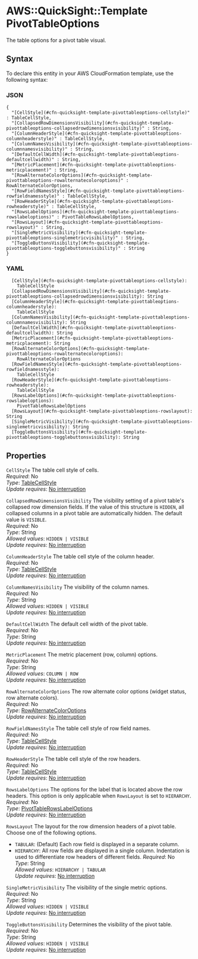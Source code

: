 # AWS::QuickSight::Template PivotTableOptions<a name="aws-properties-quicksight-template-pivottableoptions"></a>

The table options for a pivot table visual\.

## Syntax<a name="aws-properties-quicksight-template-pivottableoptions-syntax"></a>

To declare this entity in your AWS CloudFormation template, use the following syntax:

### JSON<a name="aws-properties-quicksight-template-pivottableoptions-syntax.json"></a>

```
{
  "[CellStyle](#cfn-quicksight-template-pivottableoptions-cellstyle)" : TableCellStyle,
  "[CollapsedRowDimensionsVisibility](#cfn-quicksight-template-pivottableoptions-collapsedrowdimensionsvisibility)" : String,
  "[ColumnHeaderStyle](#cfn-quicksight-template-pivottableoptions-columnheaderstyle)" : TableCellStyle,
  "[ColumnNamesVisibility](#cfn-quicksight-template-pivottableoptions-columnnamesvisibility)" : String,
  "[DefaultCellWidth](#cfn-quicksight-template-pivottableoptions-defaultcellwidth)" : String,
  "[MetricPlacement](#cfn-quicksight-template-pivottableoptions-metricplacement)" : String,
  "[RowAlternateColorOptions](#cfn-quicksight-template-pivottableoptions-rowalternatecoloroptions)" : RowAlternateColorOptions,
  "[RowFieldNamesStyle](#cfn-quicksight-template-pivottableoptions-rowfieldnamesstyle)" : TableCellStyle,
  "[RowHeaderStyle](#cfn-quicksight-template-pivottableoptions-rowheaderstyle)" : TableCellStyle,
  "[RowsLabelOptions](#cfn-quicksight-template-pivottableoptions-rowslabeloptions)" : PivotTableRowsLabelOptions,
  "[RowsLayout](#cfn-quicksight-template-pivottableoptions-rowslayout)" : String,
  "[SingleMetricVisibility](#cfn-quicksight-template-pivottableoptions-singlemetricvisibility)" : String,
  "[ToggleButtonsVisibility](#cfn-quicksight-template-pivottableoptions-togglebuttonsvisibility)" : String
}
```

### YAML<a name="aws-properties-quicksight-template-pivottableoptions-syntax.yaml"></a>

```
  [CellStyle](#cfn-quicksight-template-pivottableoptions-cellstyle): 
    TableCellStyle
  [CollapsedRowDimensionsVisibility](#cfn-quicksight-template-pivottableoptions-collapsedrowdimensionsvisibility): String
  [ColumnHeaderStyle](#cfn-quicksight-template-pivottableoptions-columnheaderstyle): 
    TableCellStyle
  [ColumnNamesVisibility](#cfn-quicksight-template-pivottableoptions-columnnamesvisibility): String
  [DefaultCellWidth](#cfn-quicksight-template-pivottableoptions-defaultcellwidth): String
  [MetricPlacement](#cfn-quicksight-template-pivottableoptions-metricplacement): String
  [RowAlternateColorOptions](#cfn-quicksight-template-pivottableoptions-rowalternatecoloroptions): 
    RowAlternateColorOptions
  [RowFieldNamesStyle](#cfn-quicksight-template-pivottableoptions-rowfieldnamesstyle): 
    TableCellStyle
  [RowHeaderStyle](#cfn-quicksight-template-pivottableoptions-rowheaderstyle): 
    TableCellStyle
  [RowsLabelOptions](#cfn-quicksight-template-pivottableoptions-rowslabeloptions): 
    PivotTableRowsLabelOptions
  [RowsLayout](#cfn-quicksight-template-pivottableoptions-rowslayout): String
  [SingleMetricVisibility](#cfn-quicksight-template-pivottableoptions-singlemetricvisibility): String
  [ToggleButtonsVisibility](#cfn-quicksight-template-pivottableoptions-togglebuttonsvisibility): String
```

## Properties<a name="aws-properties-quicksight-template-pivottableoptions-properties"></a>

`CellStyle`  <a name="cfn-quicksight-template-pivottableoptions-cellstyle"></a>
The table cell style of cells\.  
*Required*: No  
*Type*: [TableCellStyle](aws-properties-quicksight-template-tablecellstyle.md)  
*Update requires*: [No interruption](https://docs.aws.amazon.com/AWSCloudFormation/latest/UserGuide/using-cfn-updating-stacks-update-behaviors.html#update-no-interrupt)

`CollapsedRowDimensionsVisibility`  <a name="cfn-quicksight-template-pivottableoptions-collapsedrowdimensionsvisibility"></a>
The visibility setting of a pivot table's collapsed row dimension fields\. If the value of this structure is `HIDDEN`, all collapsed columns in a pivot table are automatically hidden\. The default value is `VISIBLE`\.  
*Required*: No  
*Type*: String  
*Allowed values*: `HIDDEN | VISIBLE`  
*Update requires*: [No interruption](https://docs.aws.amazon.com/AWSCloudFormation/latest/UserGuide/using-cfn-updating-stacks-update-behaviors.html#update-no-interrupt)

`ColumnHeaderStyle`  <a name="cfn-quicksight-template-pivottableoptions-columnheaderstyle"></a>
The table cell style of the column header\.  
*Required*: No  
*Type*: [TableCellStyle](aws-properties-quicksight-template-tablecellstyle.md)  
*Update requires*: [No interruption](https://docs.aws.amazon.com/AWSCloudFormation/latest/UserGuide/using-cfn-updating-stacks-update-behaviors.html#update-no-interrupt)

`ColumnNamesVisibility`  <a name="cfn-quicksight-template-pivottableoptions-columnnamesvisibility"></a>
The visibility of the column names\.  
*Required*: No  
*Type*: String  
*Allowed values*: `HIDDEN | VISIBLE`  
*Update requires*: [No interruption](https://docs.aws.amazon.com/AWSCloudFormation/latest/UserGuide/using-cfn-updating-stacks-update-behaviors.html#update-no-interrupt)

`DefaultCellWidth`  <a name="cfn-quicksight-template-pivottableoptions-defaultcellwidth"></a>
The default cell width of the pivot table\.  
*Required*: No  
*Type*: String  
*Update requires*: [No interruption](https://docs.aws.amazon.com/AWSCloudFormation/latest/UserGuide/using-cfn-updating-stacks-update-behaviors.html#update-no-interrupt)

`MetricPlacement`  <a name="cfn-quicksight-template-pivottableoptions-metricplacement"></a>
The metric placement \(row, column\) options\.  
*Required*: No  
*Type*: String  
*Allowed values*: `COLUMN | ROW`  
*Update requires*: [No interruption](https://docs.aws.amazon.com/AWSCloudFormation/latest/UserGuide/using-cfn-updating-stacks-update-behaviors.html#update-no-interrupt)

`RowAlternateColorOptions`  <a name="cfn-quicksight-template-pivottableoptions-rowalternatecoloroptions"></a>
The row alternate color options \(widget status, row alternate colors\)\.  
*Required*: No  
*Type*: [RowAlternateColorOptions](aws-properties-quicksight-template-rowalternatecoloroptions.md)  
*Update requires*: [No interruption](https://docs.aws.amazon.com/AWSCloudFormation/latest/UserGuide/using-cfn-updating-stacks-update-behaviors.html#update-no-interrupt)

`RowFieldNamesStyle`  <a name="cfn-quicksight-template-pivottableoptions-rowfieldnamesstyle"></a>
The table cell style of row field names\.  
*Required*: No  
*Type*: [TableCellStyle](aws-properties-quicksight-template-tablecellstyle.md)  
*Update requires*: [No interruption](https://docs.aws.amazon.com/AWSCloudFormation/latest/UserGuide/using-cfn-updating-stacks-update-behaviors.html#update-no-interrupt)

`RowHeaderStyle`  <a name="cfn-quicksight-template-pivottableoptions-rowheaderstyle"></a>
The table cell style of the row headers\.  
*Required*: No  
*Type*: [TableCellStyle](aws-properties-quicksight-template-tablecellstyle.md)  
*Update requires*: [No interruption](https://docs.aws.amazon.com/AWSCloudFormation/latest/UserGuide/using-cfn-updating-stacks-update-behaviors.html#update-no-interrupt)

`RowsLabelOptions`  <a name="cfn-quicksight-template-pivottableoptions-rowslabeloptions"></a>
The options for the label that is located above the row headers\. This option is only applicable when `RowsLayout` is set to `HIERARCHY`\.  
*Required*: No  
*Type*: [PivotTableRowsLabelOptions](aws-properties-quicksight-template-pivottablerowslabeloptions.md)  
*Update requires*: [No interruption](https://docs.aws.amazon.com/AWSCloudFormation/latest/UserGuide/using-cfn-updating-stacks-update-behaviors.html#update-no-interrupt)

`RowsLayout`  <a name="cfn-quicksight-template-pivottableoptions-rowslayout"></a>
The layout for the row dimension headers of a pivot table\. Choose one of the following options\.  
+  `TABULAR`: \(Default\) Each row field is displayed in a separate column\.
+  `HIERARCHY`: All row fields are displayed in a single column\. Indentation is used to differentiate row headers of different fields\.
*Required*: No  
*Type*: String  
*Allowed values*: `HIERARCHY | TABULAR`  
*Update requires*: [No interruption](https://docs.aws.amazon.com/AWSCloudFormation/latest/UserGuide/using-cfn-updating-stacks-update-behaviors.html#update-no-interrupt)

`SingleMetricVisibility`  <a name="cfn-quicksight-template-pivottableoptions-singlemetricvisibility"></a>
The visibility of the single metric options\.  
*Required*: No  
*Type*: String  
*Allowed values*: `HIDDEN | VISIBLE`  
*Update requires*: [No interruption](https://docs.aws.amazon.com/AWSCloudFormation/latest/UserGuide/using-cfn-updating-stacks-update-behaviors.html#update-no-interrupt)

`ToggleButtonsVisibility`  <a name="cfn-quicksight-template-pivottableoptions-togglebuttonsvisibility"></a>
Determines the visibility of the pivot table\.  
*Required*: No  
*Type*: String  
*Allowed values*: `HIDDEN | VISIBLE`  
*Update requires*: [No interruption](https://docs.aws.amazon.com/AWSCloudFormation/latest/UserGuide/using-cfn-updating-stacks-update-behaviors.html#update-no-interrupt)
